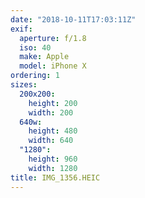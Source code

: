 ```yaml
---
date: "2018-10-11T17:03:11Z"
exif:
  aperture: f/1.8
  iso: 40
  make: Apple
  model: iPhone X
ordering: 1
sizes:
  200x200:
    height: 200
    width: 200
  640w:
    height: 480
    width: 640
  "1280":
    height: 960
    width: 1280
title: IMG_1356.HEIC
---
```

